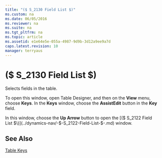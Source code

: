 ```yaml
---
title: "($ S_2130 Field List $)"
ms.custom: na
ms.date: 06/05/2016
ms.reviewer: na
ms.suite: na
ms.tgt_pltfrm: na
ms.topic: article
ms.assetid: e1e64e5e-055a-4987-9d9b-3d12a9ee9a7d
caps.latest.revision: 10
manager: terryaus
---
```

# ($ S_2130 Field List $)
Selects fields in the table.  
  
 To open this window, open Table Designer, and then on the **View** menu, choose **Keys**. In the **Keys** window, choose the **AssistEdit** button in the **Key** field.  
  
 In this window, choose the **Up Arrow** button to open the [\($ S\_2122 Field List $\)](../dynamics-nav/-$-S_2122-Field-List-$-.md) window.  
  
## See Also  
 [Table Keys](../dynamics-nav/Table-Keys.md)